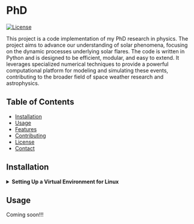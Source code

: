 # PhD

[![License](https://img.shields.io/badge/license-MIT-blue.svg)](https://opensource.org/licenses/MIT)

This project is a code implementation of my PhD research in physics. The project aims to advance our understanding of solar phenomena, focusing on the dynamic processes underlying solar flares. The code is written in Python and is designed to be efficient, modular, and easy to extend. It leverages specialized numerical techniques to provide a powerful computational platform for modeling and simulating these events, contributing to the broader field of space weather research and astrophysics.

## Table of Contents

- [Installation](#installation)
- [Usage](#usage)
- [Features](#features)
- [Contributing](#contributing)
- [License](#license)
- [Contact](#contact)

## Installation

<details>
<summary><b>Setting Up a Virtual Environment for Linux</b></summary>

<br>
Follow these steps to set up a virtual environment for running the project:

1. **Create a working directory and navigate into it:**

    ```bash
    mkdir project-env && cd project-env
    ```

2. **Create a virtual environment:**

    ```bash
    python3 -m venv virtual-environment
    ```

3. **Activate the virtual environment:**

    ```bash
    source virtual-environment/bin/activate
    ```

4. **Verify that there are no packages installed running `pip list --local`:**

    ```bash
    (venv) user@your-machine:~/project-env$ pip list --local
    Package    Version
    ---------- -------
    pip        22.0.2
    setuptools 59.6.0
    ```

5. **Install the necessary packages from the `requirements.txt` file:**

    ```bash
    pip install -r requirements.txt
    ```

6. **Verify that the required packages are installed:**

    ```bash
    pip list --local
    ```

Now your virtual environment is set up and ready to run the project.

Note: Make sure to replace `project-env` and `virtual-environment` with appropriate names for your project.

</details>

## Usage

Coming soon!!!

